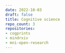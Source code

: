 ```yaml
---
date: 2022-10-03
draft: false
title: Cognitive science
repo_count: 3
repositories:
- cogprints
- mindrxiv
- mni-open-research
---
```



